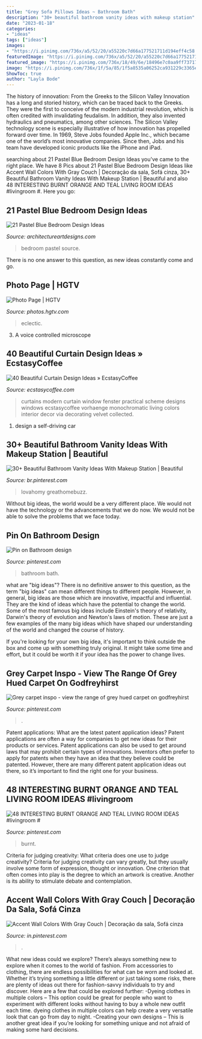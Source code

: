 ```yaml
---
title: "Grey Sofa Pillows Ideas ~ Bathroom Bath"
description: "30+ beautiful bathroom vanity ideas with makeup station"
date: "2023-01-18"
categories:
- "ideas"
tags: ["ideas"]
images:
- "https://i.pinimg.com/736x/a5/52/20/a55220c7d66a177521711d194eff4c58.jpg"
featuredImage: "https://i.pinimg.com/736x/a5/52/20/a55220c7d66a177521711d194eff4c58.jpg"
featured_image: "https://i.pinimg.com/736x/18/49/6e/18496e7c0aa9ff73717e612e482c2967.jpg"
image: "https://i.pinimg.com/736x/1f/5a/85/1f5a8535a06252ca931229c3365e9cf8.jpg"
ShowToc: true
author: "Layla Bode"
---
```



The history of innovation: From the Greeks to the Silicon Valley
Innovation has a long and storied history, which can be traced back to the Greeks. They were the first to conceive of the modern industrial revolution, which is often credited with invalidating feudalism. In addition, they also invented hydraulics and pneumatics, among other sciences.
The Silicon Valley technology scene is especially illustrative of how innovation has propelled forward over time. In 1969, Steve Jobs founded Apple Inc., which became one of the world’s most innovative companies. Since then, Jobs and his team have developed iconic products like the iPhone and iPad.

	

		
searching about 21 Pastel Blue Bedroom Design Ideas you've came to the right place. We have 8 Pics about 21 Pastel Blue Bedroom Design Ideas like Accent Wall Colors With Gray Couch | Decoração da sala, Sofá cinza, 30+ Beautiful Bathroom Vanity Ideas With Makeup Station | Beautiful and also 48 INTERESTING BURNT ORANGE AND TEAL LIVING ROOM IDEAS #livingroom #. Here you go:
		
    
## 21 Pastel Blue Bedroom Design Ideas

<img loading=lazy src="https://www.architectureartdesigns.com/wp-content/uploads/2015/05/725.jpg" onerror="this.onerror=null;this.src='https://tse1.mm.bing.net/th?id=OIP.X7ZxzRRiQm9xdyW1wPBbdAHaKd&amp;pid=15.1';" alt="21 Pastel Blue Bedroom Design Ideas">

_Source: architectureartdesigns.com_

>bedroom pastel source. 

	

There is no one answer to this question, as new ideas constantly come and go.

    
## Photo Page | HGTV

<img loading=lazy src="https://hgtvhome.sndimg.com/content/dam/images/hgtv/fullset/2012/6/12/0/DP_Priya-Bhakta-Nair-Eclectic-Living-Room_s4x3.jpg.rend.hgtvcom.616.462.suffix/1400973565124.jpeg" onerror="this.onerror=null;this.src='https://tse2.mm.bing.net/th?id=OIP.DK3O09zzCO8xVBPHtQouwAHaFj&amp;pid=15.1';" alt="Photo Page | HGTV">

_Source: photos.hgtv.com_

>eclectic. 

	

3. A voice controlled microscope

    
## 40 Beautiful Curtain Design Ideas » EcstasyCoffee

<img loading=lazy src="https://i1.wp.com/www.ecstasycoffee.com/wp-content/uploads/2016/10/Monochromatic-color-scheme.jpg" onerror="this.onerror=null;this.src='https://tse3.mm.bing.net/th?id=OIP.JGRrRuwovgxji3dT7wV7BAHaJw&amp;pid=15.1';" alt="40 Beautiful Curtain Design Ideas » EcstasyCoffee">

_Source: ecstasycoffee.com_

>curtains modern curtain window fenster practical scheme designs windows ecstasycoffee vorhaenge monochromatic living colors interior decor via decorating velvet collected. 

	

1. design a self-driving car 

    
## 30+ Beautiful Bathroom Vanity Ideas With Makeup Station | Beautiful

<img loading=lazy src="https://i.pinimg.com/736x/1f/5a/85/1f5a8535a06252ca931229c3365e9cf8.jpg" onerror="this.onerror=null;this.src='https://tse1.mm.bing.net/th?id=OIP.wnTEJ8SyvO4wj9nb_zKrsAHaLH&amp;pid=15.1';" alt="30+ Beautiful Bathroom Vanity Ideas With Makeup Station | Beautiful">

_Source: br.pinterest.com_

>lovahomy greathomebuzz. 

	

Without big ideas, the world would be a very different place. We would not have the technology or the advancements that we do now. We would not be able to solve the problems that we face today.

    
## Pin On Bathroom Design

<img loading=lazy src="https://i.pinimg.com/736x/ea/b3/52/eab35226154d3261bc52c0c67539cdfd--bathroom-bath-family-bathroom.jpg" onerror="this.onerror=null;this.src='https://tse1.mm.bing.net/th?id=OIP.hbpqd1q8ynUcMtt8p3h9egHaLH&amp;pid=15.1';" alt="Pin on Bathroom design">

_Source: pinterest.com_

>bathroom bath. 

	

what are "big ideas"?
There is no definitive answer to this question, as the term "big ideas" can mean different things to different people. However, in general, big ideas are those which are innovative, impactful and influential. They are the kind of ideas which have the potential to change the world.
Some of the most famous big ideas include Einstein's theory of relativity, Darwin's theory of evolution and Newton's laws of motion. These are just a few examples of the many big ideas which have shaped our understanding of the world and changed the course of history.

If you're looking for your own big idea, it's important to think outside the box and come up with something truly original. It might take some time and effort, but it could be worth it if your idea has the power to change lives.

    
## Grey Carpet Inspo - View The Range Of Grey Hued Carpet On Godfreyhirst

<img loading=lazy src="https://i.pinimg.com/736x/18/49/6e/18496e7c0aa9ff73717e612e482c2967.jpg" onerror="this.onerror=null;this.src='https://tse2.mm.bing.net/th?id=OIP.-gryD8ByE1lJlBJl9kwuyAHaLH&amp;pid=15.1';" alt="Grey carpet inspo - view the range of grey hued carpet on godfreyhirst">

_Source: pinterest.com_

>. 

	

Patent applications: What are the latest patent application ideas?
Patent applications are often a way for companies to get new ideas for their products or services. Patent applications can also be used to get around laws that may prohibit certain types of innovations. 
Inventors often prefer to apply for patents when they have an idea that they believe could be patented. However, there are many different patent application ideas out there, so it’s important to find the right one for your business.

    
## 48 INTERESTING BURNT ORANGE AND TEAL LIVING ROOM IDEAS #livingroom #

<img loading=lazy src="https://i.pinimg.com/736x/a5/52/20/a55220c7d66a177521711d194eff4c58.jpg" onerror="this.onerror=null;this.src='https://tse1.mm.bing.net/th?id=OIP.-PfNZdYr_8RyV67DtPomMgHaJ3&amp;pid=15.1';" alt="48 INTERESTING BURNT ORANGE AND TEAL LIVING ROOM IDEAS #livingroom #">

_Source: pinterest.com_

>burnt. 

	

Criteria for judging creativity: What criteria does one use to judge creativity?
Criteria for judging creativity can vary greatly, but they usually involve some form of expression, thought or innovation. One criterion that often comes into play is the degree to which an artwork is creative. Another is its ability to stimulate debate and contemplation.

    
## Accent Wall Colors With Gray Couch | Decoração Da Sala, Sofá Cinza

<img loading=lazy src="https://i.pinimg.com/736x/58/2e/3e/582e3e2638aea2c26cd26771d8d7e0db.jpg" onerror="this.onerror=null;this.src='https://tse4.mm.bing.net/th?id=OIP.eg46psA0yU4INvdY3Rh83gHaFj&amp;pid=15.1';" alt="Accent Wall Colors With Gray Couch | Decoração da sala, Sofá cinza">

_Source: in.pinterest.com_

>. 

	

What new ideas could we explore?
There’s always something new to explore when it comes to the world of fashion. From accessories to clothing, there are endless possibilities for what can be worn and looked at. Whether it’s trying something a little different or just taking some risks, there are plenty of ideas out there for fashion-savvy individuals to try and discover. Here are a few that could be explored further: 
-Dyeing clothes in multiple colors – This option could be great for people who want to experiment with different looks without having to buy a whole new outfit each time. dyeing clothes in multiple colors can help create a very versatile look that can go from day to night. 
-Creating your own designs – This is another great idea if you’re looking for something unique and not afraid of making some hard decisions.

